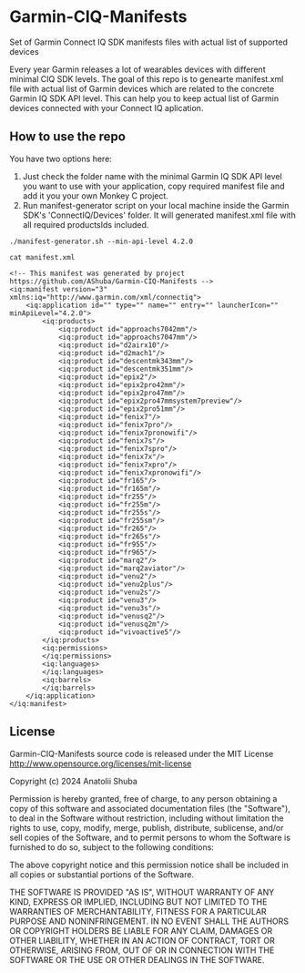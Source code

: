 # Garmin-CIQ-Manifests
Set of Garmin Connect IQ SDK manifests files with actual list of supported devices

Every year Garmin releases a lot of wearables devices with different minimal CIQ SDK levels.
The goal of this repo is to genearte manifest.xml file with actual list of Garmin devices which are related to the concrete Garmin IQ SDK API level. This can help you to keep actual list of Garmin devices connected with your Connect IQ aplication.

## How to use the repo
You have two options here:
1) Just check the folder name with the minimal Garmin IQ SDK API level you want to use with your application, copy required manifest file and add it you your own Monkey C project.
2) Run manifest-generator script on your local machine inside the Garmin SDK's 'ConnectIQ/Devices' folder. It will generated manifest.xml file with all required productsIds included.

`./manifest-generator.sh --min-api-level 4.2.0`

`cat manifest.xml`

```
<!-- This manifest was generated by project https://github.com/AShuba/Garmin-CIQ-Manifests -->
<iq:manifest version="3" xmlns:iq="http://www.garmin.com/xml/connectiq">
    <iq:application id="" type="" name="" entry="" launcherIcon="" minApiLevel="4.2.0">
        <iq:products>
            <iq:product id="approachs7042mm"/>
            <iq:product id="approachs7047mm"/>
            <iq:product id="d2airx10"/>
            <iq:product id="d2mach1"/>
            <iq:product id="descentmk343mm"/>
            <iq:product id="descentmk351mm"/>
            <iq:product id="epix2"/>
            <iq:product id="epix2pro42mm"/>
            <iq:product id="epix2pro47mm"/>
            <iq:product id="epix2pro47mmsystem7preview"/>
            <iq:product id="epix2pro51mm"/>
            <iq:product id="fenix7"/>
            <iq:product id="fenix7pro"/>
            <iq:product id="fenix7pronowifi"/>
            <iq:product id="fenix7s"/>
            <iq:product id="fenix7spro"/>
            <iq:product id="fenix7x"/>
            <iq:product id="fenix7xpro"/>
            <iq:product id="fenix7xpronowifi"/>
            <iq:product id="fr165"/>
            <iq:product id="fr165m"/>
            <iq:product id="fr255"/>
            <iq:product id="fr255m"/>
            <iq:product id="fr255s"/>
            <iq:product id="fr255sm"/>
            <iq:product id="fr265"/>
            <iq:product id="fr265s"/>
            <iq:product id="fr955"/>
            <iq:product id="fr965"/>
            <iq:product id="marq2"/>
            <iq:product id="marq2aviator"/>
            <iq:product id="venu2"/>
            <iq:product id="venu2plus"/>
            <iq:product id="venu2s"/>
            <iq:product id="venu3"/>
            <iq:product id="venu3s"/>
            <iq:product id="venusq2"/>
            <iq:product id="venusq2m"/>
            <iq:product id="vivoactive5"/>
        </iq:products>
        <iq:permissions>
        </iq:permissions>
        <iq:languages>
        </iq:languages>
        <iq:barrels>
        </iq:barrels>
    </iq:application>
</iq:manifest>

```

## License
Garmin-CIQ-Manifests source code is released under the MIT License http://www.opensource.org/licenses/mit-license


Copyright (c) 2024 Anatolii Shuba

Permission is hereby granted, free of charge, to any person obtaining a copy of this software and associated documentation files (the "Software"), to deal in the Software without restriction, including without limitation the rights to use, copy, modify, merge, publish, distribute, sublicense, and/or sell copies of the Software, and to permit persons to whom the Software is furnished to do so, subject to the following conditions:

The above copyright notice and this permission notice shall be included in all copies or substantial portions of the Software.

THE SOFTWARE IS PROVIDED "AS IS", WITHOUT WARRANTY OF ANY KIND, EXPRESS OR IMPLIED, INCLUDING BUT NOT LIMITED TO THE WARRANTIES OF MERCHANTABILITY, FITNESS FOR A PARTICULAR PURPOSE AND NONINFRINGEMENT. IN NO EVENT SHALL THE AUTHORS OR COPYRIGHT HOLDERS BE LIABLE FOR ANY CLAIM, DAMAGES OR OTHER LIABILITY, WHETHER IN AN ACTION OF CONTRACT, TORT OR OTHERWISE, ARISING FROM, OUT OF OR IN CONNECTION WITH THE SOFTWARE OR THE USE OR OTHER DEALINGS IN THE SOFTWARE.
